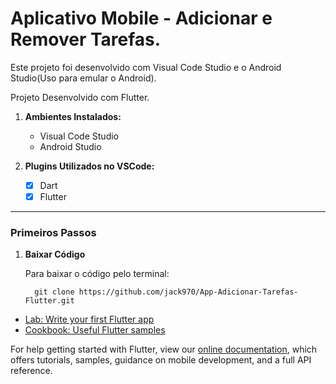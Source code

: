 # Aplicativo Mobile - Adicionar e Remover Tarefas.

Este projeto foi desenvolvido com Visual Code Studio e o Android Studio(Uso para emular o Android).

Projeto Desenvolvido com Flutter.

1. **Ambientes Instalados:**
    - Visual Code Studio
    - Android Studio
    
2. **Plugins Utilizados no VSCode:**
    - [x] Dart
    - [x] Flutter
---

### Primeiros Passos
    
1.  **Baixar Código**

    Para baixar o código pelo terminal:
    ```shell
      git clone https://github.com/jack970/App-Adicionar-Tarefas-Flutter.git
    ```

- [Lab: Write your first Flutter app](https://flutter.dev/docs/get-started/codelab)
- [Cookbook: Useful Flutter samples](https://flutter.dev/docs/cookbook)

For help getting started with Flutter, view our
[online documentation](https://flutter.dev/docs), which offers tutorials,
samples, guidance on mobile development, and a full API reference.
